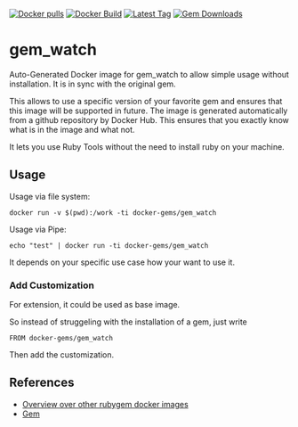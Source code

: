 [![Docker pulls](https://img.shields.io/docker/pulls/rubygem/gem_watch.svg)](https://hub.docker.com/r/rubygem/gem_watch/)
[![Docker Build](https://img.shields.io/docker/automated/rubygem/gem_watch.svg)](https://hub.docker.com/r/rubygem/gem_watch/)
[![Latest Tag](https://img.shields.io/github/tag/docker-rubygem/gem_watch.svg)](https://hub.docker.com/r/rubygem/gem_watch/)
[![Gem Downloads](https://img.shields.io/gem/dt/gem_watch.svg)](https://rubygems.org/gems/gem_watch/)
# gem_watch

Auto-Generated Docker image for gem_watch to allow simple usage without installation.
It is in sync with the original gem.

This allows to use a specific version of your favorite gem and ensures that this image will be supported in future.
The image is generated automatically from a github repository by Docker Hub.
This ensures that you exactly know what is in the image and what not.

It lets you use Ruby Tools without the need to install ruby on your machine.

## Usage

Usage via file system:

`docker run -v $(pwd):/work -ti docker-gems/gem_watch`

Usage via Pipe:

`echo "test" | docker run -ti docker-gems/gem_watch`

It depends on your specific use case how your want to use it.

### Add Customization

For extension, it could be used as base image.

So instead of struggeling with the installation of a gem, just write

`FROM docker-gems/gem_watch`

Then add the customization.

## References

 - [Overview over other rubygem docker images](https://github.com/thinkbot/docker-rubygem)
 - [Gem](https://rubygems.org/gems/gem_watch/)
